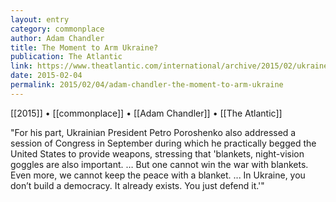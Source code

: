 ```yaml
---
layout: entry
category: commonplace
author: Adam Chandler
title: The Moment to Arm Ukraine?
publication: The Atlantic
link: https://www.theatlantic.com/international/archive/2015/02/ukraine-lethal-aid-pro-russian-separatists-arm/385123/
date: 2015-02-04
permalink: 2015/02/04/adam-chandler-the-moment-to-arm-ukraine
---
```


[[2015]] • [[commonplace]] • [[Adam Chandler]] • [[The Atlantic]]

"For his part, Ukrainian President Petro Poroshenko also addressed a session of Congress in September during which he practically begged the United States to provide weapons, stressing that 'blankets, night-vision goggles are also important. … But one cannot win the war with blankets. Even more, we cannot keep the peace with a blanket. ... In Ukraine, you don’t build a democracy. It already exists. You just defend it.'"
